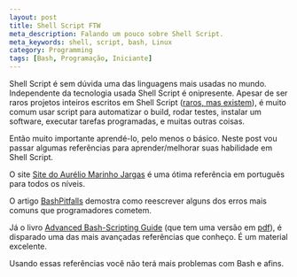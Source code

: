 ```yaml
---
layout: post
title: Shell Script FTW
meta_description: Falando um pouco sobre Shell Script.
meta_keywords: shell, script, bash, Linux
category: Programming
tags: [Bash, Programação, Iniciante]
---
```


Shell Script é sem dúvida uma das linguagens mais usadas no mundo. Independente da tecnologia usada Shell Script é onipresente. Apesar de ser raros projetos inteiros escritos em Shell Script ([raros, mas existem](https://github.com/trending?l=bash "Projetos no Github escritos em Shell.")), é muito comum usar script para automatizar o build, rodar testes, instalar um software, executar tarefas programadas, e muitas outras coisas.

Então muito importante aprendé-lo, pelo menos o básico. Neste post vou passar algumas referências para aprender/melhorar suas habilidade em Shell Script.

O site [Site do Aurélio Marinho Jargas](http://aurelio.net/shell/ "Site do Aurélio Marinho Jargas.") é uma ótima referência em português para todos os níveis.

O artigo [BashPitfalls](http://mywiki.wooledge.org/BashPitfalls "Site que explica várioas truques do Shell Script.") demostra como reescrever alguns dos erros mais comuns que programadores cometem.

Já o livro [Advanced Bash-Scripting Guide](http://tldp.org/LDP/abs/html/ "Advanced Bash-Scripting Guide em html.") (que tem uma versão em [pdf](http://www.tldp.org/LDP/abs/abs-guide.pdf "Advanced Bash-Scripting Guide em pdf.")), é disparado uma das mais avançadas referências que conheço. É um material excelente.

Usando essas referências você não terá mais problemas com Bash e afins.
